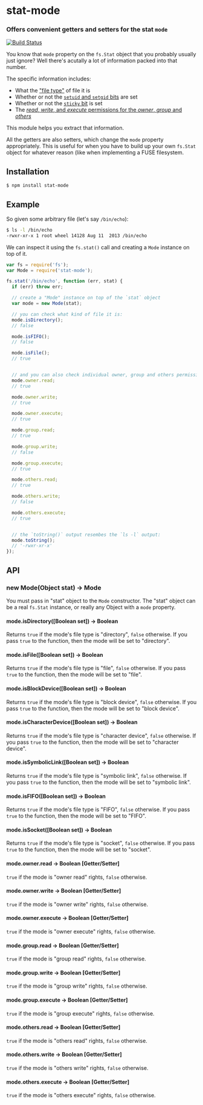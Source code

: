 stat-mode
=========
### Offers convenient getters and setters for the stat `mode`
[![Build Status](https://travis-ci.org/TooTallNate/stat-mode.png?branch=master)](https://travis-ci.org/TooTallNate/stat-mode)

You know that `mode` property on the `fs.Stat` object that you probably
usually just ignore? Well there's acutally a lot of information packed
into that number.

The specific information includes:

 * What the ["file type"](http://en.wikipedia.org/wiki/Unix_file_types) of file it is
 * Whether or not the [`setuid` and `setgid` bits](http://en.wikipedia.org/wiki/Setuid) are set
 * Whether or not the [`sticky` bit](http://en.wikipedia.org/wiki/Sticky_bit) is set
 * The [_read_, _write_, and _execute_ permissions for the _owner_, _group_ and _others_](http://en.wikipedia.org/wiki/File_system_permissions)

This module helps you extract that information.

All the getters are also setters, which change the `mode` property
appropriately. This is useful for when you have to build up your
own `fs.Stat` object for whatever reason (like when implementing a
FUSE filesystem.


Installation
------------

``` bash
$ npm install stat-mode
```


Example
-------

So given some arbitrary file (let's say `/bin/echo`):

``` bash
$ ls -l /bin/echo
-rwxr-xr-x 1 root wheel 14128 Aug 11  2013 /bin/echo
```

We can inspect it using the `fs.stat()` call and creating a `Mode` instance
on top of it.

``` javascript
var fs = require('fs');
var Mode = require('stat-mode');

fs.stat('/bin/echo', function (err, stat) {
  if (err) throw err;

  // create a "Mode" instance on top of the `stat` object
  var mode = new Mode(stat);

  // you can check what kind of file it is:
  mode.isDirectory();
  // false

  mode.isFIFO();
  // false

  mode.isFile();
  // true


  // and you can also check individual owner, group and others permissions
  mode.owner.read;
  // true

  mode.owner.write;
  // true

  mode.owner.execute;
  // true

  mode.group.read;
  // true

  mode.group.write;
  // false

  mode.group.execute;
  // true

  mode.others.read;
  // true

  mode.others.write;
  // false

  mode.others.execute;
  // true


  // the `toString()` output resembes the `ls -l` output:
  mode.toString();
  // '-rwxr-xr-x'
});
```


API
---

### new Mode(Object stat) → Mode

You must pass in "stat" object to the `Mode` constructor. The "stat"
object can be a real `fs.Stat` instance, or really any Object with a
`mode` property.

#### mode.isDirectory([Boolean set]) → Boolean

Returns `true` if the mode's file type is "directory", `false` otherwise.
If you pass `true` to the function, then the mode will be set to "directory".

#### mode.isFile([Boolean set]) → Boolean

Returns `true` if the mode's file type is "file", `false` otherwise.
If you pass `true` to the function, then the mode will be set to "file".

#### mode.isBlockDevice([Boolean set]) → Boolean

Returns `true` if the mode's file type is "block device", `false` otherwise.
If you pass `true` to the function, then the mode will be set to "block device".

#### mode.isCharacterDevice([Boolean set]) → Boolean

Returns `true` if the mode's file type is "character device", `false` otherwise.
If you pass `true` to the function, then the mode will be set to "character
device".

#### mode.isSymbolicLink([Boolean set]) → Boolean

Returns `true` if the mode's file type is "symbolic link", `false` otherwise.
If you pass `true` to the function, then the mode will be set to "symbolic link".

#### mode.isFIFO([Boolean set]) → Boolean

Returns `true` if the mode's file type is "FIFO", `false` otherwise.
If you pass `true` to the function, then the mode will be set to "FIFO".

#### mode.isSocket([Boolean set]) → Boolean

Returns `true` if the mode's file type is "socket", `false` otherwise.
If you pass `true` to the function, then the mode will be set to "socket".

#### mode.owner.read → Boolean [Getter/Setter]

`true` if the mode is "owner read" rights, `false` otherwise.

#### mode.owner.write → Boolean [Getter/Setter]

`true` if the mode is "owner write" rights, `false` otherwise.

#### mode.owner.execute → Boolean [Getter/Setter]

`true` if the mode is "owner execute" rights, `false` otherwise.

#### mode.group.read → Boolean [Getter/Setter]

`true` if the mode is "group read" rights, `false` otherwise.

#### mode.group.write → Boolean [Getter/Setter]

`true` if the mode is "group write" rights, `false` otherwise.

#### mode.group.execute → Boolean [Getter/Setter]

`true` if the mode is "group execute" rights, `false` otherwise.

#### mode.others.read → Boolean [Getter/Setter]

`true` if the mode is "others read" rights, `false` otherwise.

#### mode.others.write → Boolean [Getter/Setter]

`true` if the mode is "others write" rights, `false` otherwise.

#### mode.others.execute → Boolean [Getter/Setter]

`true` if the mode is "others execute" rights, `false` otherwise.
